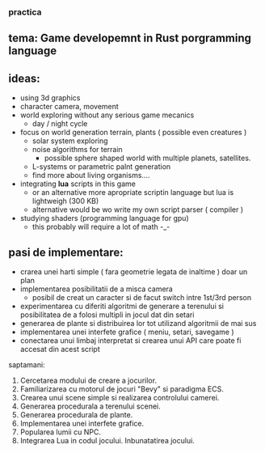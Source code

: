 ### practica
## tema: Game developemnt in Rust porgramming language

## ideas:
- using 3d graphics
- character camera, movement
- world exploring without any serious game mecanics
    - day / night cycle
- focus on world generation terrain, plants ( possible even creatures )
    - solar system exploring
    - noise algorithms for terrain
        - possible sphere shaped world with multiple planets, satellites.
    - L-systems or parametric palnt generation
    - find more about living organisms....
- integrating **lua** scripts in this game
    - or an alternative more apropriate scriptin language but lua is lightweigh
      (300 KB)
    - alternative would be wo write my own script parser ( compiler ) 
- studying shaders (programming language for gpu)
    - this probably will require a lot of math -_-

## pasi de implementare:
- crarea unei harti simple ( fara geometrie legata de inaltime ) doar un plan
- implementarea posibilitatii de a misca camera
    - posibil de creat un caracter si de facut switch intre 1st/3rd person
- experimentarea cu diferiti algoritmi de generare a terenului si posibilitatea
  de a folosi multipli in jocul dat din setari
- generarea de plante si distribuirea lor tot utilizand algoritmii de mai sus
- implementarea unei interfete grafice ( meniu, setari, savegame )
- conectarea unui limbaj interpretat si crearea unui API care poate fi accesat
  din acest script

saptamani:
1. Cercetarea modului de creare a jocurilor.
2. Familiarizarea cu motorul de jocuri "Bevy" si paradigma ECS.
3. Crearea unui scene simple si realizarea controlului camerei.
4. Generarea procedurala a terenului scenei.
5. Generarea procedurala de plante.
6. Implementarea unei interfete grafice.
7. Popularea lumii cu NPC.
8. Integrarea Lua in codul jocului. Inbunatatirea jocului.
